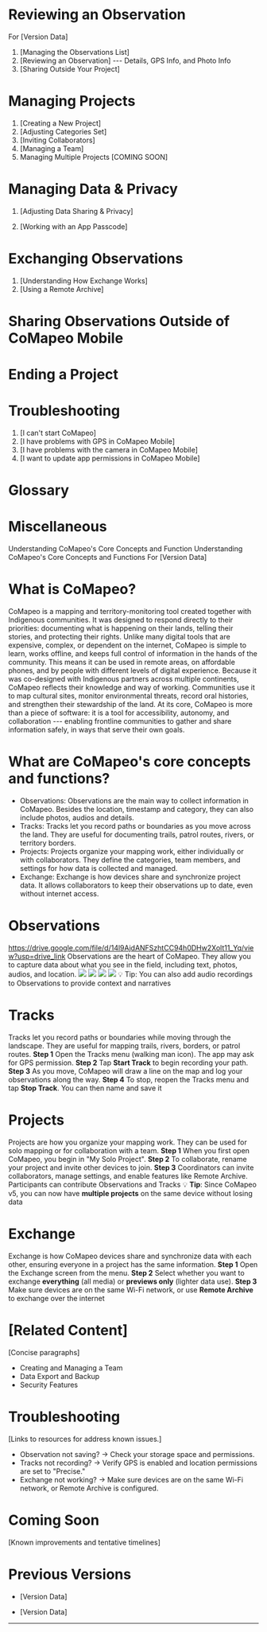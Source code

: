 # Reviewing an Observation
For [Version Data]

1.  [Managing the Observations List]
2.  [Reviewing an Observation] --- Details, GPS Info, and
    Photo Info
3.  [Sharing Outside Your Project]
# Managing Projects
1.  [Creating a New Project]
2.  [Adjusting Categories Set]
3.  [Inviting Collaborators]
4.  [Managing a Team]
5.  Managing Multiple Projects [COMING SOON]
# Managing Data & Privacy
1.  [Adjusting Data Sharing & Privacy]

6.  [Working with an App Passcode]
# Exchanging Observations
1.  [Understanding How Exchange Works]
2.  [Using a Remote Archive]
# Sharing Observations Outside of CoMapeo Mobile
# Ending a Project
# Troubleshooting
1.  [I can't start CoMapeo]
2.  [I have problems with GPS in CoMapeo Mobile]
3.  [I have problems with the camera in CoMapeo Mobile]
4.  [I want to update app permissions in CoMapeo Mobile]
# Glossary
# Miscellaneous
Understanding CoMapeo's Core Concepts and Function
Understanding CoMapeo's Core Concepts and Functions
For [Version Data]

# What is CoMapeo?
CoMapeo is a mapping and territory-monitoring tool created together with
Indigenous communities. It was designed to respond directly to their
priorities: documenting what is happening on their lands, telling their
stories, and protecting their rights.
Unlike many digital tools that are expensive, complex, or dependent on
the internet, CoMapeo is simple to learn, works offline, and keeps full
control of information in the hands of the community. This means it can
be used in remote areas, on affordable phones, and by people with
different levels of digital experience.
Because it was co-designed with Indigenous partners across multiple
continents, CoMapeo reflects their knowledge and way of working.
Communities use it to map cultural sites, monitor environmental threats,
record oral histories, and strengthen their stewardship of the land.
At its core, CoMapeo is more than a piece of software: it is a tool for
accessibility, autonomy, and collaboration --- enabling frontline
communities to gather and share information safely, in ways that serve
their own goals.
# What are CoMapeo's core concepts and functions?
-   Observations: Observations are the main way to collect information
    in CoMapeo. Besides the location, timestamp and category, they can
    also include photos, audios and details.
-   Tracks: Tracks let you record paths or boundaries as you move across
    the land. They are useful for documenting trails, patrol routes,
    rivers, or territory borders.
-   Projects: Projects organize your mapping work, either individually
    or with collaborators. They define the categories, team members, and
    settings for how data is collected and managed.
-   Exchange: Exchange is how devices share and synchronize project
    data. It allows collaborators to keep their observations up to date,
    even without internet access.
# Observations
<https://drive.google.com/file/d/14l9AjdANFSzhtCC94h0DHw2Xolt11_Yq/view?usp=drive_link>
Observations are the heart of CoMapeo. They allow you to capture data
about what you see in the field, including text, photos, audios, and
location.
![](./images/image76.jpg)
![](./images/image42.jpg)
![](./images/image30.jpg)
![](./images/image77.jpg)
💡 Tip: You can also add audio recordings to Observations to provide
context and narratives
# Tracks

Tracks let you record paths or boundaries while moving through the
landscape. They are useful for mapping trails, rivers, borders, or
patrol routes.
**Step 1**
Open the Tracks menu (walking man icon).
The app may ask for GPS permission.
**Step 2**
Tap **Start Track** to begin recording your
path.
**Step 3**
As you move, CoMapeo will draw a line on
the map and log your observations along the
way.
**Step 4**
To stop, reopen the Tracks menu and tap
**Stop Track**. You can then name and save
it
# Projects

Projects are how you organize your mapping work. They can be used for
solo mapping or for collaboration with a team.
**Step 1**
When you first open CoMapeo, you begin in
"My Solo Project".
**Step 2**
To collaborate, rename your project and
invite other devices to join.
**Step 3**
Coordinators can invite collaborators,
manage settings, and enable features like
Remote Archive. Participants can contribute
Observations and Tracks
💡 **Tip**: Since CoMapeo v5, you can now have **multiple projects** on
the same device without losing data
# Exchange

Exchange is how CoMapeo devices share and synchronize data with each
other, ensuring everyone in a project has the same information.
**Step 1**
Open the Exchange screen from the menu.
**Step 2**
Select whether you want to exchange
**everything** (all media) or **previews
only** (lighter data use).
**Step 3**
Make sure devices are on the same Wi-Fi
network, or use **Remote Archive** to
exchange over the internet
# [Related Content]
[Concise paragraphs]
-   Creating and Managing a Team
-   Data Export and Backup
-   Security Features
# Troubleshooting
[Links to resources for address known issues.]
-   Observation not saving? → Check your storage space and permissions.
-   Tracks not recording? → Verify GPS is enabled and location
    permissions are set to "Precise."
-   Exchange not working? → Make sure devices are on the same Wi-Fi
    network, or Remote Archive is configured.
# Coming Soon
[Known improvements and tentative timelines]
# Previous Versions

-   [Version Data]

-   [Version Data]

----
